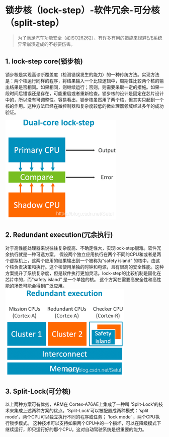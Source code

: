 # 锁步核（lock-step）-软件冗余-可分核（split-step）

>为了满足汽车功能安全（如ISO26262），有许多有用的措施来规避E/E系统异常崩溃造成的不必要伤害。

## 1. lock-step core(锁步核)

锁步核是实现高诊断覆盖度（检测错误发生的能力）的一种传统方法。实现方法是：两个核运行同样的程序，将结果输入一个比较逻辑中，周期性比较两个核的输出结果是否相同。如果相同，则继续运行；否则，则需要采取一定的措施。如果一段时间后错误还是存在，可能重启或者重新检查。锁步核的设计是固定在芯片设计中的，所以没有可调整性。容易看出，锁步核虽然用了两个核，但其实只起到一个核的作用。这种方法已经在微控制器和复杂度较低的微处理器领域经过多年的成功验证。

![Alt text](stickPicture.png)

## 2. Redundant execution(冗余执行)

对于高性能处理器来说往往复杂度高、不确定性大，实现lock-step很难。软件冗余执行就是一种可选方案。
假设两个独立应用执行在两个不同的CPU和或者是两个虚拟机上，这两个应用的结果输出到一个被称为“safety island” 的核中，由这个核负责决策和执行。这个核使用单独的时钟和电源，且有很高的安全性能。这种方案提升了系统复杂度，但是软件执行更加灵活。lock-step的比较机制是固化在芯片中的，而“safety island” 是一个单独的核。
这个方案在需要高安全性和高性能的场景可能会得到广泛应用。
![Alt text](stickPicture1.png)

## 3. Split-Lock(可分核)

以上两种方案可有优劣，ARM在 Cortex-A76AE上集成了一种叫 ‘Split-Lock’的技术来集成上述两种方案的优点。‘Split-Lock’可以被配置成两种模式：‘split mode’，两个CPU可以独立执行不同的程序或任务； ‘lock mode’ ，两个CPU执行锁步模式。
这种技术可以支持如果两个CPU中的一个损坏，可以在降级模式下继续运行，即只运行好的那个CPU。这对自动驾驶系统是很重要的能力。
